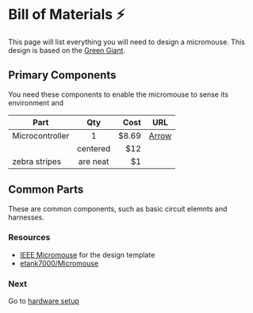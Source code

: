 # Bill of Materials :zap:

This page will list everything you will need to design a micromouse. This design is based on the [Green Giant](http://greenye.net/Pages/Micromouse/Micromouse2012-2013.html).

## Primary Components
You need these components to enable the micromouse to sense its environment and

| Part          | Qty           | Cost  |URL                                     |
| ------------- |:-------------:| -----:|:--------------------------------------:|
| Microcontroller      | 1 | $8.69   | [Arrow](https://www.arrow.com/en/products/stm32f103ret6/stmicroelectronics)|
|       | centered      |   $12 ||
| zebra stripes | are neat      |    $1 ||



## Common Parts
These are common components, such as basic circuit elemnts and harnesses.


### Resources
- [IEEE Micromouse](http://greenye.net/Pages/Micromouse/Micromouse2012-2013.html) for the design template
- [etank7000/Micromouse](https://github.com/etank7000/Micromouse)


### Next
Go to [hardware setup](https://github.com/Spain2394/MicromouseV1/blob/master/Wiki/Hardware-Setup.md)
